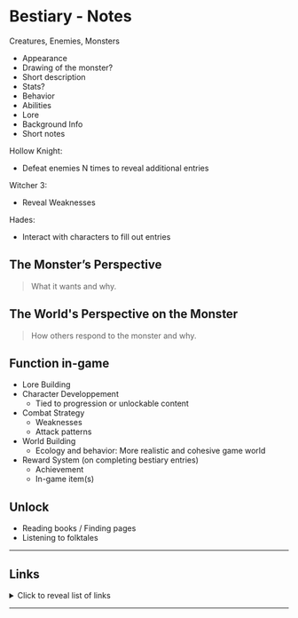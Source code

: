 
# Bestiary - Notes

Creatures, Enemies, Monsters

- Appearance
- Drawing of the monster?
- Short description
- Stats?
- Behavior
- Abilities
- Lore
- Background Info
- Short notes

Hollow Knight:
  - Defeat enemies N times to reveal additional entries

Witcher 3:
  - Reveal Weaknesses

Hades:
  - Interact with characters to fill out entries

## The Monster’s Perspective
> What it wants and why.

## The World's Perspective on the Monster
> How others respond to the monster and why.

## Function in-game

- Lore Building
- Character Developpement
  - Tied to progression or unlockable content
- Combat Strategy
  - Weaknesses
  - Attack patterns
- World Building
  - Ecology and behavior: More realistic and cohesive game world
- Reward System (on completing bestiary entries)
  - Achievement
  - In-game item(s)

## Unlock
- Reading books / Finding pages
- Listening to folktales

---

## Links

<details><summary>Click to reveal list of links</summary>

### Misc
- [Guide to making memorable monsters](https://www.gamesindustry.biz/creature-feature-an-experts-guide-to-making-memorable-monsters)
- https://interfaceingame.com/
- https://rpgcodex.net/tags.php?type=1
- [Enemy Design - Bestiary](https://www.youtube.com/watch?v=PtRExMCXrV4&list=PLRUAyEKP_aRefMklymFuJi_x644S2lVzV&index=3)
- [UI Art](https://www.artstation.com/artwork/5vDGkz)

### Specific Games Bestiaries to check:
- Avatar Game [Hunting Guide YT](https://www.youtube.com/watch?v=wkemWsZSlkY)
- ARK: Survival Evolved [UI](https://interfaceingame.com/screenshots/ark-survival-evolved-species/)
- Battle Chasers: Nightwar [Bestiary](https://www.neoseeker.com/battle-chasers-nightwar/Collectibles_and_Other_Useful_Items/Bestiary_List_and_Locations#Bestiary_Page_01)
- Braverly Default [Bestiary YT](https://www.youtube.com/watch?v=0Jn22OsJj-4)
- Castlevania: Lords of Shadow - [Game UI](https://www.gameuidatabase.com/gameData.php?id=358&autoload=11491)
- Cross Code [Enemies](https://crosscode.fandom.com/wiki/Enemies)
- Dark Cloud [Monster Transformation Badges YT](https://www.youtube.com/watch?v=zeZEcoNbMTg)
- Daggerfall [Bestiary mod](https://github.com/Shapur1234/DFU-Bestiary)
- Diablo Immortal [Bestiary YT](https://www.youtube.com/watch?v=FXhwfasbHhg&list=PLRUAyEKP_aRefMklymFuJi_x644S2lVzV&index=3)
- Digimon Story: Cyber Sleuth [Hacker's Memory YT](https://www.youtube.com/watch?v=SinwHW99jfU)
- Doom Eternal [Lore and Bestiary YT](https://www.youtube.com/watch?v=c-Uig8M-sWc)
- Dragon Quest [Monsters Joker YT](https://www.youtube.com/watch?v=kGCA07Osa7s)
- Dragon Quest 5 [The Big Book of Beasts YT](https://www.youtube.com/watch?v=m1X5qu9lSEk)
- Elder's Scroll [Skyrim Bestiary Mod YT](https://www.youtube.com/watch?v=MmWiqaD7UYY&list=PLRUAyEKP_aRefMklymFuJi_x644S2lVzV&index=3)
- Enter the Gungeon [Ammonomicon](https://enterthegungeon.wiki.gg/wiki/Ammonomicon)
- Enter the Gungeon [Database](https://www.gameuidatabase.com/gameData.php?id=499)
- FF XII [Bestiary Wiki](https://finalfantasy.fandom.com/wiki/Bestiary_(Final_Fantasy_XII))
- God of war [Bestiary on YT](https://www.youtube.com/watch?v=d_NFn8olsbI)
- Hades [Codex](https://hades.fandom.com/wiki/Codex)
- Hollow Knight [Hunter Journal YT](https://www.youtube.com/watch?v=5Tshni32a_E&list=PLRUAyEKP_aRefMklymFuJi_x644S2lVzV&index=3)
- Horizon: Zero Dawn [Catalogue List of All Machines YT](https://www.youtube.com/watch?v=xkh2w9NShe0&list=PLRUAyEKP_aRefMklymFuJi_x644S2lVzV&index=4)
- Jedi: Fallen Order [Tactical Guide YT](https://www.youtube.com/watch?v=okI_reR6yWA)
- Kingdom Hearts [Jiminy's Journal](https://kingdomhearts.fandom.com/wiki/Jiminy%27s_Journal)
- Loop Hero [Encyclopedia entries YT](https://www.youtube.com/watch?v=j2eSWWtdrNE)
- Monster Hunter Story 2 [Manual](https://game.capcom.com/manual/MHST2/en/switch/page/5/13)
- Monster Hunter Wilds [All large monsters](https://www.rpgsite.net/guide/16927-monster-hunter-wilds-monster-list-all-large-monsters-their-habitats)
- Monster Hunter World [Hunter notes YT](https://www.youtube.com/watch?v=xvhjpZAkDY4&list=PLRUAyEKP_aRefMklymFuJi_x644S2lVzV&index=3)
- Monster Rancher [Encyclopedia](https://legendcup.com/encyclopedia_mrevo.php)
- Monster Sanctuary [Monster Journal YT](https://www.youtube.com/watch?v=fBO2PoSlLWw)
- Pikmin 4 [Piklopedia YT](https://www.youtube.com/watch?v=y2O60gVnRWw&list=PLRUAyEKP_aRefMklymFuJi_x644S2lVzV&index=4)
- Pillars of Eternity [Bestiary on YT](https://www.youtube.com/watch?v=gOP1dFWFHss)
- Plants VS Zombies [Zombies Wiki](https://plantsvszombies.fandom.com/wiki/Zombies_(PvZ))
- RDR2 [Compendium - Animals YT](https://www.youtube.com/watch?v=5yuVapAUDVQ)
- Risk of Rain [The Commando Files YT](https://www.youtube.com/watch?v=FMz274mwiIs&list=PLRUAyEKP_aRefMklymFuJi_x644S2lVzV&index=4)
- Scarlet Nexus [All Enemies YT](https://www.youtube.com/watch?v=dXWu7a09CWg)
- Super Mario RPG Remake [Bestiary YT](https://www.youtube.com/watch?v=c3Ew9-cbz-A&list=PLRUAyEKP_aRefMklymFuJi_x644S2lVzV&index=4)
- Terraria Bestiary [Bestiary Wiki](https://terraria-archive.fandom.com/wiki/Bestiary)
- Terraria [Bestiary YT](https://www.youtube.com/watch?v=iQ2_2zs7iVQ&list=PLRUAyEKP_aRefMklymFuJi_x644S2lVzV&index=1)
- The Consuming Shadow [Logbook](https://the-consuming-shadow.fandom.com/wiki/Logbook)
- Vampire Survivors [Bestiary YT](https://www.youtube.com/watch?v=zRtFpRjiJ6U&list=PLRUAyEKP_aRefMklymFuJi_x644S2lVzV&index=3)
- Witcher 3 [UI](https://interfaceingame.com/games/the-witcher-3-wild-hunt/)
- Witcher 3 [Fan-made Bestiary - gdrive](https://drive.google.com/drive/folders/1Pbt7E7wR7RLIuT2hjtp3Kcbak0yW7gaM)
 -> [Reddit article about it](https://www.reddit.com/r/witcher/comments/iqqocx/full_bestiary_pc_project_android_app_available/)
</details>

---
